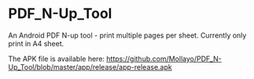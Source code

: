 # PDF_N-Up_Tool
An Android PDF N-up tool - print multiple pages per sheet. Currently only print in A4 sheet.

The APK file is available here: https://github.com/Mollayo/PDF_N-Up_Tool/blob/master/app/release/app-release.apk

